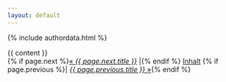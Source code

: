 ```yaml
---
layout: default
---
```


<script>
	var idcomments_acct = '283dfc0427d7936b937c9ffa30a8b588';
	var idcomments_post_id;
	var idcomments_post_url;
</script>

{% include authordata.html %}
<abbr style="margin-left: 15px;">
	<script type="text/javascript" src="http://www.intensedebate.com/js/genericLinkWrapperV2.js"></script>
</abbr>

<div class="post">
{{ content }}
</div>

<div class="more">
	{% if page.next %}<a href="{{ page.next.url }}">« <i>{{ page.next.title }}</i></a> |{% endif %}
	<a href="{{site.baseurl }}p/">Inhalt</a>
	{% if page.previous %}| <a href="{{ page.previous.url }}"><i>{{ page.previous.title }}</i> »</a>{% endif %}
</div>

<div class="comments">
	<span id="IDCommentsPostTitle" style="display:none"></span>
	<script type='text/javascript' src='http://www.intensedebate.com/js/genericCommentWrapperV2.js'></script>
</div>
